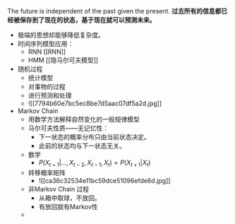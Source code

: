 The future is independent of the past given the present.
**过去所有的信息都已经被保存到了现在的状态，基于现在就可以预测未来。**
- 极端的思想却能够降低复杂度。
- 时间序列模型应用：
	- RNN [[RNN]]
	- HMM [[隐马尔可夫模型]]
- 随机过程
	- 统计模型
	- 对事物的过程
	- 进行预测和处理
	- ![[7794b60e7bc5ec8be7d5aac07df5a2d.jpg]]
- Markov Chain
	- 用数学方法解释自然变化的一般规律模型
	- 马尔可夫性质——无记忆性：
		- 下一状态的概率分布只由当前状态决定。
		- 此前的状态均与下一状态无关。
	- 数学
		- $P(X_{t+1}|...,X_{t-2},X_{t-1},X_{t})=P(X_{t+1}|X_t)$
	- 转移概率矩阵
		- ![[ca36c32534e11bc59dce51096efde6d.jpg]]
	- 非Markov Chain  过程
		- 从箱中取球，不放回。
		- 有放回就有Markov性
	- 